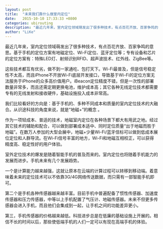 ```yaml
---
layout: post
title:  "未来我们靠什么做室内定位"
date:   2015-10-10 17:33:33 +0800
categories: ubirouting
description: "最近几年来，室内定位领域萌发出了很多种技术，有点百花齐放、百家争鸣的意思。"
author: "LiKe"
---
```


最近几年来，室内定位领域萌发出了很多种技术，有点百花齐放、百家争鸣的意思。基于手机的定位方案有地磁定位、Wi-Fi定位、蓝牙定位等；专有设备和芯片的定位方案有：特殊LED灯、射频识别RFID、超声波技术、红外线、ZigBee等。

这些技术都互有优劣，做不到一家通吃、包打天下。Wi-Fi最普及，但是信号稳定性不太高，而且iPhone不开放Wi-Fi底层开发接口，导致基于Wi-Fi的定位方案无法服务于iPhone的众多高价值用户。iBeacon定位精度不错，但是一次性的部署数量非常多，而且还需定期更换电池，维护成本高；其它各种无线定位技术都需要专有的无线发射和接收硬件，基础设施投入成本非常高。

我们比较看好的方向是：基于手机的、多种不同成本和质量的室内定位技术的大融合。从识途科技的角度来说，就是“地磁+”的概念 。

作为一项轻成本、普适的技术，地磁室内定位在各种场景下都大有用武之地。经过其它技术的辅助和配合，可以做到部署成本适中、同时定位质量“出于地磁而胜于地磁”。在数万人参加的大型会展中，地磁+少量Wi-Fi/蓝牙信标可以做到低成本展位定位和人群导流。在Wi-Fi信号丰富的地方，Wi-Fi和地磁互相校正，可以获得精度高、稳定性好的用户体验。
 
室外定位技术的爆发是随着智能手机的普及而来的。室内定位也将随着手机能力的发展而进步。手机未来有几个发展趋势。

一个是计算能力越来越强，这就让原本在云端的计算过程可以转移到移动端。着意味着未来的定位技术可以不依靠3G/4G网络传送数据，而只需有一部智能手机即可。

第二个是手机各种传感器越来越丰富。目前手机中普遍配备了惯性传感器、加速度传感器和压力传感器，中等以上手机配置了气压计、地磁传感器。未来不但更多传感器会进入手机，而且他们会集成到一起，让手机之间的功能差异更小。

第三，手机传感器的价格越来越低。科技进步总是在低廉的基础设施上开展的。相信不长的时间以后，那些使低端手机的人们一定可以有现在高端手机的体验。
